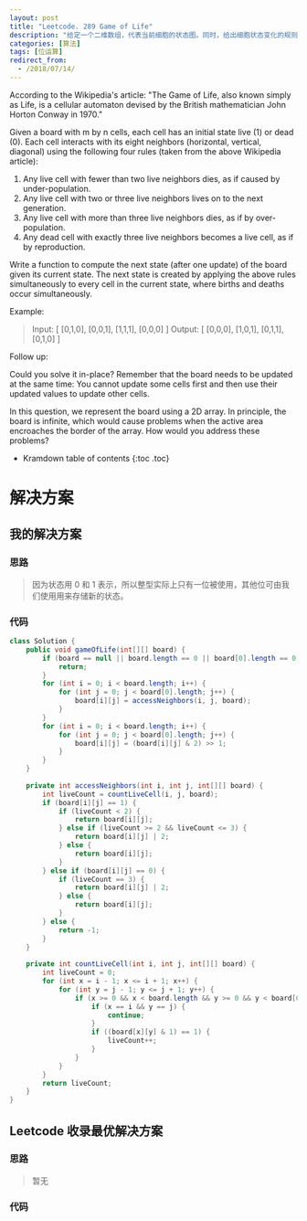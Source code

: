```yaml
---
layout: post
title: "Leetcode. 289 Game of Life"
description: "给定一个二维数组，代表当前细胞的状态图。同时，给出细胞状态变化的规则，求下一个状态的细胞状态图。"
categories: [算法]
tags: [位运算]
redirect_from:
  - /2018/07/14/
---
```


According to the Wikipedia's article: "The Game of Life, also known simply as Life, is a cellular automaton devised by the British mathematician John Horton Conway in 1970."

Given a board with m by n cells, each cell has an initial state live (1) or dead (0). Each cell interacts with its eight neighbors (horizontal, vertical, diagonal) using the following four rules (taken from the above Wikipedia article):

1. Any live cell with fewer than two live neighbors dies, as if caused by under-population.
2. Any live cell with two or three live neighbors lives on to the next generation.
3. Any live cell with more than three live neighbors dies, as if by over-population.
4. Any dead cell with exactly three live neighbors becomes a live cell, as if by reproduction.

Write a function to compute the next state (after one update) of the board given its current state. The next state is created by applying the above rules simultaneously to every cell in the current state, where births and deaths occur simultaneously.

Example:

> Input: 
> [
>  [0,1,0],
>  [0,0,1],
>  [1,1,1],
>  [0,0,0]
> ]
> Output: 
> [
>  [0,0,0],
>  [1,0,1],
>  [0,1,1],
>  [0,1,0]
> ]

Follow up:

Could you solve it in-place? Remember that the board needs to be updated at the same time: You cannot update some cells first and then use their updated values to update other cells.

In this question, we represent the board using a 2D array. In principle, the board is infinite, which would cause problems when the active area encroaches the border of the array. How would you address these problems?

* Kramdown table of contents
{:toc .toc}

# 解决方案

## 我的解决方案

### 思路

> 因为状态用 0 和 1 表示，所以整型实际上只有一位被使用，其他位可由我们使用用来存储新的状态。

### 代码

```java
class Solution {
    public void gameOfLife(int[][] board) {
        if (board == null || board.length == 0 || board[0].length == 0) {
            return;
        }
        for (int i = 0; i < board.length; i++) {
            for (int j = 0; j < board[0].length; j++) {
                board[i][j] = accessNeighbors(i, j, board);
            }
        }
        for (int i = 0; i < board.length; i++) {
            for (int j = 0; j < board[0].length; j++) {
                board[i][j] = (board[i][j] & 2) >> 1;
            }
        }
    }
    
    private int accessNeighbors(int i, int j, int[][] board) {
        int liveCount = countLiveCell(i, j, board);
        if (board[i][j] == 1) {
            if (liveCount < 2) {
                return board[i][j];
            } else if (liveCount >= 2 && liveCount <= 3) {
                return board[i][j] | 2;
            } else {
                return board[i][j];
            }
        } else if (board[i][j] == 0) {
            if (liveCount == 3) {
                return board[i][j] | 2;
            } else {
                return board[i][j];
            }
        } else {
            return -1;
        }
    }
    
    private int countLiveCell(int i, int j, int[][] board) {
        int liveCount = 0;
        for (int x = i - 1; x <= i + 1; x++) {
            for (int y = j - 1; y <= j + 1; y++) {
                if (x >= 0 && x < board.length && y >= 0 && y < board[0].length) {
                    if (x == i && y == j) {
                        continue;
                    }
                    if ((board[x][y] & 1) == 1) {
                        liveCount++;
                    }
                } 
            }
        }
        return liveCount;
    }
}
```

## Leetcode 收录最优解决方案

### 思路

> 暂无

### 代码

```java
```

[^1]: This is a footnote.

[kramdown]: https://kramdown.gettalong.org/
[Simple Texture]: https://github.com/yizeng/jekyll-theme-simple-texture